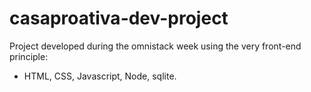 # casaproativa-dev-project

Project developed during the omnistack week using the very front-end principle:

- HTML, CSS, Javascript, Node, sqlite.
